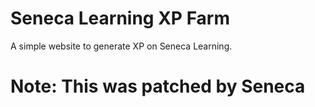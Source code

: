 # Seneca Learning XP Farm
A simple website to generate XP on Seneca Learning.

# Note: This was patched by Seneca
